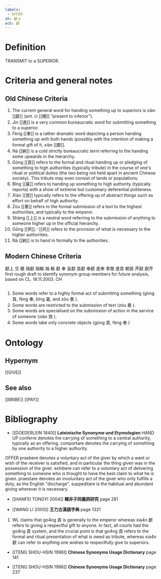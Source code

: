 ```yaml
---
labels: 
 - OFFER
zh: 獻上
och: 獻
---
```


# Definition
TRANSMIT to a SUPERIOR.
# Criteria and general notes
## Old Chinese Criteria
1. The current general word for handing something up to superiors is xiàn [[獻]] (ant. cì [[賜]] "present to inferior").
2. Jìn [[進]] is a very common bureaucratic word for submitting something to a superior.
3. Fèng [[奉]] is a rather dramatic word depicting a person handing something up with both hands (possibly with the intention of making a formal gift of it, xiàn [[獻]].
4. Nà [[納]] is a cold strictly bureaucratic term referring to the handing some upwards in the hierarchy.
5. Gòng [[貢]] refers to the formal and ritual handing up or pledging of something to high authorities (typically tribute) in the course of one's ritual or political duties (the two being not held apart in ancient Chinese society). This tribute may even consist of lands or populations.
6. Bǐng [[稟]] refers to handing up something to high authority (typically reports) with a show of extreme but customary deferential politeness.
7. Xiào [[效]] typically refers to the offering up of abstract things such as effort on behalf of high authority.
8. Zòu [[奏]] refers to the formal submission of a text to the highest authorities, and typically to the emperor.
9. Shàng [[上]] is a neutral word referring to the submission of anything to someone higher up in the official hierarchy.
10. Gōng [[供]]／[[共]] refers to the provision of what is necessary to the higher authorities.
11. Nà [[納]] is to hand in formally to the authorities.
## Modern Chinese Criteria
獻上
交
繳
捐獻
捐輸
捐
輸
獻
奉
呈獻
貢獻
奉獻
進奉
孝敬
進貢
朝貢
芹獻
獻芹
first rough draft to identify synonym group members for future analysis, based on CL. 18.11.2003. CH
## 
1. Some words refer to a highly formal act of submitting something (gòng 貢, fèng 奉, bǐng 稟, and zòu 奏 ).
2. Some words are restricted to the submission of text (zòu 奏 ).
3. Some words are specialised on the submission of action in the service of someone (xiào 效 ).
4. Some words take only concrete objects (gòng 貢, fèng 奉 )
# Ontology

## Hypernym
[[GIVE]]
## See also
[[BRIBE]]
[[PAY]]
# Bibliography
- [[DOEDERLEIN 1840]]
**Lateinische Synonyme und Etymologien** 
HAND UP
conferre denotes the carrying of something to a central authority, typically as an offering.
comportare denotes the carrying of something by one authority to a higher authority.

OFFER
praebere denotes a voluntary act of the giver by which a want or wish of the receiver is satisfied, and in particular the thing given was in the possession of the giver.
exhibere can refer to a voluntary act of delivering something to someone who is thought to have the best claim to what he is given.
praestare denotes an involuntary act of the giver who only fulfills a duty, as the English "discharge".
suppeditare is the habitual and abundant giving wherever it is necessary.
- [[HANFEI TONGYI 2004]]
**韓非子同義詞研究** page 281

- [[WANG LI 2000]]
**王力古漢語字典** page 1321
1. WL claims that go4ng 貢 is generally to the emperor whereas xia4n 獻 refers to giving a respectful gift to anyone.  In fact, all courts had the go4ng 貢 system, and the crucial point is that go4ng 貢 refers to the formal and ritual presentation of what is owed as tribute, whereas xia4n 獻 can refer to anything one wishes to respectfully give to superiors.
- [[TENG SHOU-HSIN 1996]]
**Chinese Synonyms Usage Dictionary** page 141

- [[TENG SHOU-HSIN 1996]]
**Chinese Synonyms Usage Dictionary** page 237
